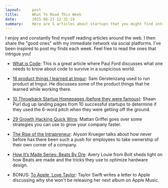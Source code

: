 ```yaml
---
layout:     post
title:      What To Read This Week
date:       2015-06-21 12:31:19
summary:    Here are 5 articles about startups that you might find interesting to read this week...
---
```


I enjoy and constantly find myself reading articles around the web. I then share the "good ones" with my immediate network via social platforms. I've been inspired to post my finds each week. Feel free to read the ones that intrigue you!

- [What is Code](http://www.bloomberg.com/graphics/2015-paul-ford-what-is-code/): This is a great article where Paul Ford discusses what one needs to know about code to survive in a suspicious world.

- [16 product things I learned at Imgur](https://medium.com/@gerstenzang/16-product-things-i-learned-at-imgur-4e58b936759c): Sam Gerstenzang used to run product at Imgur. He discusses some of the product things that he learned while working there.

- [10 Throwback Startup Homepages (before they were famous)](https://medium.com/@shaanvp/10-throwback-startup-homepages-8c15c2b32ed): Shaan Purl dug up landing pages from 10 successful startups to determine if they used the 6-word pitch when they were getting off the ground.

- [29 Growth Hacking Quick Wins](http://get.onemonth.com/29-growth-hacking-quick-wins): Mattan Griffel goes over some strategies you can use to grow your company faster.

- [The Rise of the Intrapreneur](http://www.fastcompany.com/3046231/the-new-rules-of-work/the-rise-of-the-intrapreneur): Alyson Krueger talks about how never before has there been such a push for employees to take ownership of their own corner of a company.

- [How It’s Made Series: Beats By Dre](https://medium.com/@BoltVC/how-it-s-made-series-beats-by-dre-154aae384b36): Avery Louie from Bolt sheds light on how Beats are made and the tricks they use to optimize hardware design.

- BONUS: [To Apple, Love Taylor](http://taylorswift.tumblr.com/post/122071902085/to-apple-love-taylor): Taylor Swift writes a letter to Apple discussing why she won't be releasing her next album on Apple Music.